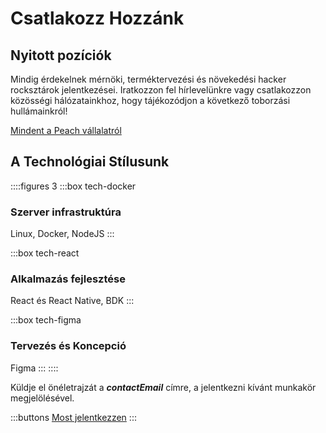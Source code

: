 # Csatlakozz Hozzánk

## Nyitott pozíciók
<!--
::::figures 3
:::box tech-peach
### Backend Fejlesztő
:::

:::box tech-peach
### Frontend Fejlesztő
:::

:::box tech-peach
### Terméktervező
:::

:::box tech-peach
### Régió Növekedési Hacker

Marketing menedzser
:::

:::box tech-peach
### Helyi Piac Növekedési Hacker

Egyesült Királyság, Németország, Spanyolország és Olaszország
:::

:::box tech-peach
### Tartalomkészítő

Instagram / Tik Tok
:::

:::box tech-peach
### Termékmenedzser
:::
::::

Más érdekes képességekkel rendelkezik? Mondja el nekünk!

-->

Mindig érdekelnek mérnöki, terméktervezési és növekedési hacker rocksztárok jelentkezései. Iratkozzon fel hírlevelünkre vagy csatlakozzon közösségi hálózatainkhoz, hogy tájékozódjon a következő toborzási hullámainkról!

[Mindent a Peach vállalatról](/blog/all-about-peach-the-company/)

## A Technológiai Stílusunk

::::figures 3
:::box tech-docker
### Szerver infrastruktúra
Linux, Docker, NodeJS
:::

:::box tech-react
### Alkalmazás fejlesztése
React és React Native, BDK
:::

:::box tech-figma
### Tervezés és Koncepció
Figma
:::
::::

Küldje el önéletrajzát a **$contactEmail$** címre, a jelentkezni kívánt munkakör megjelölésével.

:::buttons
[Most jelentkezzen](mailto:$contactEmail$)
:::
